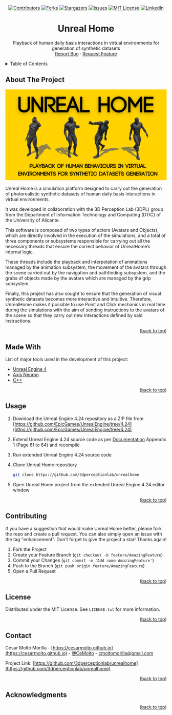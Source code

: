 <div id="top"></div>

<!-- PROJECT SHIELDS -->
<!--
*** I'm using markdown "reference style" links for readability.
*** Reference links are enclosed in brackets [ ] instead of parentheses ( ).
*** See the bottom of this document for the declaration of the reference variables
*** for contributors-url, forks-url, etc. This is an optional, concise syntax you may use.
*** https://www.markdownguide.org/basic-syntax/#reference-style-links
-->
<div align="center">

[![Contributors][contributors-shield]][contributors-url]
[![Forks][forks-shield]][forks-url]
[![Stargazers][stars-shield]][stars-url]
[![Issues][issues-shield]][issues-url]
[![MIT License][license-shield]][license-url]
[![LinkedIn][linkedin-shield]][linkedin-url]

</div>


<!-- PROJECT LOGO -->
<div align="center">
  <!-- <a href="https://github.com/3dperceptionlab/unrealhome">
    <img src="images/logo.png" alt="Logo" width="80" height="80">
  </a> -->

  <h1 align="center">Unreal Home</h1>

  <p align="center">
    Playback of human daily basis interactions in virtual environments for generation of synthetic datasets
    <br />
    <a href="https://github.com/3dperceptionlab/unrealhome/issues">Report Bug</a>
    ·
    <a href="https://github.com/3dperceptionlab/unrealhome/issues">Request Feature</a>
  </p>
</div>


<!-- TABLE OF CONTENTS -->
<details>
  <summary>Table of Contents</summary>
  <ol>
    <li><a href="#about-the-project">About The Project</a></li>
    <li><a href="#made-with">Made With</a></li>
    <li><a href="#usage">Usage</a></li>
    <li><a href="#contributing">Contributing</a></li>
    <li><a href="#license">License</a></li>
    <li><a href="#contact">Contact</a></li>
    <li><a href="#acknowledgments">Acknowledgments</a></li>
  </ol>
</details>


<!-- ABOUT THE PROJECT -->
## About The Project

[![Product Name Screen Shot][product-cover]](https://cesarmolto.github.io/unreal-home.html)

Unreal Home is a simulation platform designed to carry out the generation 
of photorealistic synthetic datasets of human daily basis interactions 
in virtual environments.

It was developed in collaboration with the 3D Perception Lab (3DPL) 
group from the Department of Information Technology and Computing (DTIC) 
of the University of Alicante.

This software is composed of two types of actors (Avatars and Objects), which 
are directly involved in the execution of the simulations, and a total of three 
components or subsystems responsible for carrying out all the necessary threads 
that ensure the correct behavior of UnrealHome’s internal logic.

These threads include the playback and interpolation of animations managed by the 
animation subsystem, the movement of the avatars through the scene carried out by 
the navigation and pathfinding subsystem, and the grabs of objects made by the avatars 
which are managed by the grip subsystem.

Finally, this project has also sought to ensure that the generation of visual synthetic 
datasets becomes more interactive and intuitive. Therefore, UnrealHome makes it possible 
to use Point and Click mechanics in real time during the simulations with the aim of sending 
instructions to the avatars of the scene so that they carry out new interactions defined by 
said instructions.

<p align="right">(<a href="#top">back to top</a>)</p>

<!-- MADE WITH -->
## Made With

List of major tools used in the development of this project:

* [Unreal Engine 4](https://www.unrealengine.com)
* [Axis Neuron](https://neuronmocap.com)
* [C++](https://www.cplusplus.com)

<p align="right">(<a href="#top">back to top</a>)</p>


<!-- USAGE -->
## Usage

1. Download the Unreal Engine 4.24 repository as a ZIP file from [https://github.com/EpicGames/UnrealEngine/tree/4.24](https://github.com/EpicGames/UnrealEngine/tree/4.24)

2. Extend Unreal Engine 4.24 source code as per [Documentation](https://github.com/3dperceptionlab/unrealhome/blob/main/Documentation%20(Spanish%20Only).pdf) Appendix 1 (Page 61 to 64) and recompile

3. Run extended Unreal Engine 4.24 source code

4. Clone Unreal Home repository
   ```sh
   git clone https://github.com/3dperceptionlab/unrealhome
   ```
5. Open Unreal Home project from the extended Unreal Engine 4.24 editor window

<p align="right">(<a href="#top">back to top</a>)</p>


<!-- CONTRIBUTING -->
## Contributing

If you have a suggestion that would make Unreal Home better, please fork the repo and create a pull request. You can also simply open an issue with the tag "enhancement". Don't forget to give the project a star! Thanks again!

1. Fork the Project
2. Create your Feature Branch (`git checkout -b feature/AmazingFeature`)
3. Commit your Changes (`git commit -m 'Add some AmazingFeature'`)
4. Push to the Branch (`git push origin feature/AmazingFeature`)
5. Open a Pull Request

<p align="right">(<a href="#top">back to top</a>)</p>


<!-- LICENSE -->
## License

Distributed under the MIT License. See `LICENSE.txt` for more information.

<p align="right">(<a href="#top">back to top</a>)</p>


<!-- CONTACT -->
## Contact

César Moltó Morilla - [https://cesarmolto.github.io](https://cesarmolto.github.io) - [@CeMolto](https://twitter.com/CeMolto) - cmoltomorilla@gmail.com

Project Link: [https://github.com/3dperceptionlab/unrealhome](https://github.com/3dperceptionlab/unrealhome)

<p align="right">(<a href="#top">back to top</a>)</p>


<!-- ACKNOWLEDGMENTS -->
## Acknowledgments

<!-- Use this space to list resources you find helpful and would like to give credit to. I've included a few of my favorites to kick things off!

* [Choose an Open Source License](https://choosealicense.com)
* [GitHub Emoji Cheat Sheet](https://www.webpagefx.com/tools/emoji-cheat-sheet)
* [Malven's Flexbox Cheatsheet](https://flexbox.malven.co/)
* [Malven's Grid Cheatsheet](https://grid.malven.co/)
* [Img Shields](https://shields.io)
* [GitHub Pages](https://pages.github.com)
* [Font Awesome](https://fontawesome.com)
* [React Icons](https://react-icons.github.io/react-icons/search) -->

<p align="right">(<a href="#top">back to top</a>)</p>


<!-- MARKDOWN LINKS & IMAGES -->
<!-- https://www.markdownguide.org/basic-syntax/#reference-style-links -->
[contributors-shield]: https://img.shields.io/github/contributors/othneildrew/Best-README-Template.svg?style=for-the-badge
[contributors-url]: https://github.com/3dperceptionlab/unrealhome/graphs/contributors
[forks-shield]: https://img.shields.io/github/forks/othneildrew/Best-README-Template.svg?style=for-the-badge
[forks-url]: https://github.com/3dperceptionlab/unrealhome/network/members
[stars-shield]: https://img.shields.io/github/stars/othneildrew/Best-README-Template.svg?style=for-the-badge
[stars-url]: hhttps://github.com/3dperceptionlab/unrealhome/stargazers
[issues-shield]: https://img.shields.io/github/issues/othneildrew/Best-README-Template.svg?style=for-the-badge
[issues-url]: https://github.com/3dperceptionlab/unrealhome/issues
[license-shield]: https://img.shields.io/github/license/othneildrew/Best-README-Template.svg?style=for-the-badge
[license-url]: https://github.com/3dperceptionlab/unrealhome/blob/main/LICENSE.txt
[linkedin-shield]: https://img.shields.io/badge/-LinkedIn-black.svg?style=for-the-badge&logo=linkedin&colorB=555
[linkedin-url]: https://www.linkedin.com/in/cesar-molto-morilla
[product-cover]: images/cover.png
